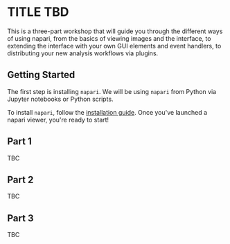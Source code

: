 # **TITLE TBD**

This is a three-part workshop that will guide you through the different ways of using napari, from the basics of viewing images and the interface, to extending
the interface with your own GUI elements and event handlers, to distributing your new analysis workflows via plugins.

## Getting Started

The first step is installing `napari`. We will be using `napari` from Python via Jupyter notebooks or Python scripts.

To install `napari`, follow the [installation guide](./installation.md). Once you've launched a napari viewer, you're ready to start!

## Part 1

TBC

## Part 2

TBC

## Part 3

TBC
